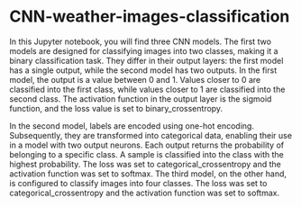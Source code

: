 # CNN-weather-images-classification

In this Jupyter notebook, you will find three CNN models. The first two models are designed for classifying images into two classes, making it a binary classification task. They differ in their output layers: the first model has a single output, while the second model has two outputs. In the first model, the output is a value between 0 and 1. Values closer to 0 are classified into the first class, while values closer to 1 are classified into the second class. The activation function in the output layer is the sigmoid function, and the loss value is set to binary_crossentropy.

In the second model, labels are encoded using one-hot encoding. Subsequently, they are transformed into categorical data, enabling their use in a model with two output neurons. Each output returns the probability of belonging to a specific class. A sample is classified into the class with the highest probability. The loss was set to categorical_crossentropy and the activation function was set to softmax. The third model, on the other hand, is configured to classify images into four classes. The loss was set to categorical_crossentropy and the activation function was set to softmax.
